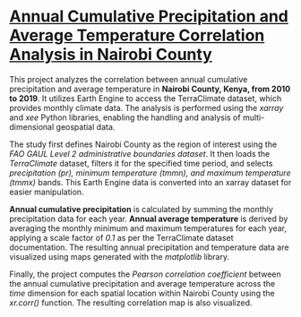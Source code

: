 # <ins>Annual Cumulative Precipitation and Average Temperature Correlation Analysis in Nairobi County</ins>

This project analyzes the correlation between annual cumulative precipitation and average temperature in **Nairobi County, Kenya, from 2010 to 2019**. It utilizes Earth Engine to access the TerraClimate dataset, which provides monthly climate data. The analysis is performed using the _xarray_ and _xee_ Python libraries, enabling the handling and analysis of multi-dimensional geospatial data.

The study first defines Nairobi County as the region of interest using the _FAO GAUL Level 2 administrative boundaries dataset_. It then loads the _TerraClimate_ dataset, filters it for the specified time period, and selects _precipitation (pr), minimum temperature (tmmn), and maximum temperature (tmmx)_ bands. This Earth Engine data is converted into an xarray dataset for easier manipulation.

**Annual cumulative precipitation** is calculated by summing the monthly precipitation data for each year. **Annual average temperature** is derived by averaging the monthly minimum and maximum temperatures for each year, applying a scale factor of _0.1_ as per the TerraClimate dataset documentation. The resulting annual precipitation and temperature data are visualized using maps generated with the _matplotlib_ library.

Finally, the project computes the _Pearson correlation coefficient_ between the annual cumulative precipitation and average temperature across the _time_ dimension for each spatial location within Nairobi County using the _xr.corr()_ function. The resulting correlation map is also visualized.
